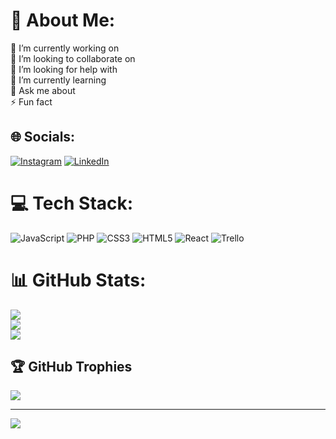 # 💫 About Me:
🔭 I’m currently working on<br>👯 I’m looking to collaborate on<br>🤝 I’m looking for help with<br>🌱 I’m currently learning<br>💬 Ask me about<br>⚡ Fun fact


## 🌐 Socials:
[![Instagram](https://img.shields.io/badge/Instagram-%23E4405F.svg?logo=Instagram&logoColor=white)](https://instagram.com/Redgoninjato) [![LinkedIn](https://img.shields.io/badge/LinkedIn-%230077B5.svg?logo=linkedin&logoColor=white)](https://www.linkedin.com/mwlite/in/diego-romero-1aa889257 ) 

# 💻 Tech Stack:
![JavaScript](https://img.shields.io/badge/javascript-%23323330.svg?style=for-the-badge&logo=javascript&logoColor=%23F7DF1E) ![PHP](https://img.shields.io/badge/php-%23777BB4.svg?style=for-the-badge&logo=php&logoColor=white) ![CSS3](https://img.shields.io/badge/css3-%231572B6.svg?style=for-the-badge&logo=css3&logoColor=white) ![HTML5](https://img.shields.io/badge/html5-%23E34F26.svg?style=for-the-badge&logo=html5&logoColor=white) ![React](https://img.shields.io/badge/react-%2320232a.svg?style=for-the-badge&logo=react&logoColor=%2361DAFB) ![Trello](https://img.shields.io/badge/Trello-%23026AA7.svg?style=for-the-badge&logo=Trello&logoColor=white)
# 📊 GitHub Stats:
![](https://github-readme-stats.vercel.app/api?username=Diego-Romero1&theme=dark&hide_border=false&include_all_commits=true&count_private=false)<br/>
![](https://github-readme-streak-stats.herokuapp.com/?user=Diego-Romero1&theme=dark&hide_border=false)<br/>
![](https://github-readme-stats.vercel.app/api/top-langs/?username=Diego-Romero1&theme=dark&hide_border=false&include_all_commits=true&count_private=false&layout=compact)

## 🏆 GitHub Trophies
![](https://github-profile-trophy.vercel.app/?username=Diego-Romero1&theme=radical&no-frame=false&no-bg=true&margin-w=4)

---
[![](https://visitcount.itsvg.in/api?id=Diego-Romero1&icon=0&color=0)](https://visitcount.itsvg.in)

<!-- Proudly created with GPRM ( https://gprm.itsvg.in ) -->
